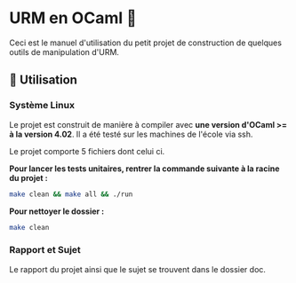 # URM en OCaml 🚀

Ceci est le manuel d'utilisation du petit projet de construction de quelques outils de manipulation d'URM.

## 💾 Utilisation

### Système Linux

Le projet est construit de manière à compiler avec **une version d'OCaml >= à la version 4.02**. Il a été testé sur les machines de l'école via ssh.

Le projet comporte 5 fichiers dont celui ci.

**Pour lancer les tests unitaires, rentrer la commande suivante à la racine du projet :**

```bash
make clean && make all && ./run
```

**Pour nettoyer le dossier :**

```bash
make clean
```

### Rapport et Sujet

Le rapport du projet ainsi que le sujet se trouvent dans le dossier doc.